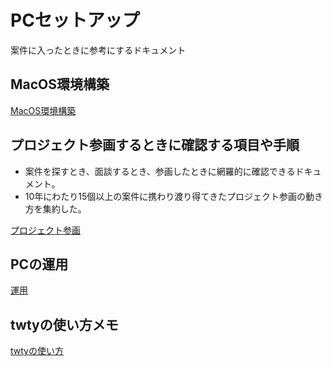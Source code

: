 # PCセットアップ

案件に入ったときに参考にするドキュメント

## MacOS環境構築

[MacOS環境構築](./SET_UP.md)

## プロジェクト参画するときに確認する項目や手順

- 案件を探すとき、面談するとき、参画したときに網羅的に確認できるドキュメント。
- 10年にわたり15個以上の案件に携わり渡り得てきたプロジェクト参画の動き方を集約した。

[プロジェクト参画](./PROJECT_ENTRY.md)

## PCの運用

[運用](./OPERATION.md)
## twtyの使い方メモ

[twtyの使い方](./how_to_use_twty.md)

